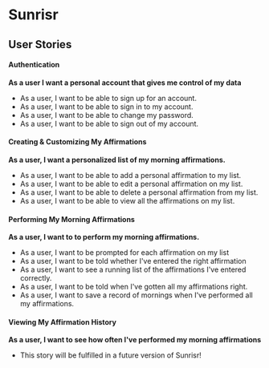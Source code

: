 # Sunrisr

## User Stories

#### Authentication
**As a user I want a personal account that gives me control of my data**

- As a user, I want to be able to sign up for an account.
- As a user, I want to be able to sign in to my account.
- As a user, I want to be able to change my password.
- As a user, I want to be able to sign out of my account.

#### Creating \& Customizing My Affirmations
**As a user, I want a personalized list of my morning affirmations.**

- As a user, I want to be able to add a personal affirmation to my list.
- As a user, I want to be able to edit a personal affirmation on my list.
- As a user, I want to be able to delete a personal affirmation from my list.
- As a user, I want to be able to view all the affirmations on my list.

#### Performing My Morning Affirmations
**As a user, I want to to perform my morning affirmations.**

- As a user, I want to be prompted for each affirmation on my list
- As a user, I want to be told whether I've entered the right affirmation
- As a user, I want to see a running list of the affirmations I've entered correctly.
- As a user, I want to be told when I've gotten all my affirmations right.
- As a user, I want to save a record of mornings when I've performed all my affirmations.

#### Viewing My Affirmation History
**As a user, I want to see how often I've performed my morning affirmations**

- This story will be fulfilled in a future version of Sunrisr!
